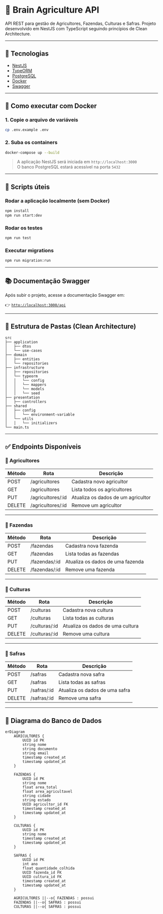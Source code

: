 # 🌾 Brain Agriculture API

API REST para gestão de Agricultores, Fazendas, Culturas e Safras. Projeto desenvolvido em NestJS com TypeScript seguindo princípios de Clean Architecture.

---

## 🚀 Tecnologias

- [NestJS](https://nestjs.com/)
- [TypeORM](https://typeorm.io/)
- [PostgreSQL](https://www.postgresql.org/)
- [Docker](https://www.docker.com/)
- [Swagger](https://swagger.io/)

---

## 🐳 Como executar com Docker

### 1. Copie o arquivo de variáveis

```bash
cp .env.example .env
```

### 2. Suba os containers

```bash
docker-compose up --build
```

> A aplicação NestJS será iniciada em `http://localhost:3000`  
> O banco PostgreSQL estará acessível na porta `5432`

---

## 🧪 Scripts úteis

### Rodar a aplicação localmente (sem Docker)

```bash
npm install
npm run start:dev
```

### Rodar os testes

```bash
npm run test
```

### Executar migrations

```bash
npm run migration:run
```

---

## 📚 Documentação Swagger

Após subir o projeto, acesse a documentação Swagger em:

👉 [`http://localhost:3000/api`](http://localhost:3000/api)

---

## 📁 Estrutura de Pastas (Clean Architecture)

```
src
├── application
│   ├── dtos
│   └── use-cases
├── domain
│   ├── entities
│   └── repositories
├── infrastructure
│   ├── repositories
│   └── typeorm
│   │   └── config
│   │   └── mappers
│   │   └── models
│   │   └── seed
├── presentation
│   ├── controllers
├── shared
│   ├── config
│   │   └── environment-variable
│   └── utils
│   │   └── initializers
└── main.ts
```

---

## ✅ Endpoints Disponíveis

### 🌾 Agricultores

| Método | Rota              | Descrição                          |
| ------ | ----------------- | ---------------------------------- |
| POST   | /agricultores     | Cadastra novo agricultor           |
| GET    | /agricultores     | Lista todos os agricultores        |
| PUT    | /agricultores/:id | Atualiza os dados de um agricultor |
| DELETE | /agricultores/:id | Remove um agricultor               |

---

### 🏡 Fazendas

| Método | Rota          | Descrição                        |
| ------ | ------------- | -------------------------------- |
| POST   | /fazendas     | Cadastra nova fazenda            |
| GET    | /fazendas     | Lista todas as fazendas          |
| PUT    | /fazendas/:id | Atualiza os dados de uma fazenda |
| DELETE | /fazendas/:id | Remove uma fazenda               |

---

### 🌱 Culturas

| Método | Rota          | Descrição                        |
| ------ | ------------- | -------------------------------- |
| POST   | /culturas     | Cadastra nova cultura            |
| GET    | /culturas     | Lista todas as culturas          |
| PUT    | /culturas/:id | Atualiza os dados de uma cultura |
| DELETE | /culturas/:id | Remove uma cultura               |

---

### 🌾 Safras

| Método | Rota        | Descrição                      |
| ------ | ----------- | ------------------------------ |
| POST   | /safras     | Cadastra nova safra            |
| GET    | /safras     | Lista todas as safras          |
| PUT    | /safras/:id | Atualiza os dados de uma safra |
| DELETE | /safras/:id | Remove uma safra               |

---

## 🧱 Diagrama do Banco de Dados

```mermaid
erDiagram
    AGRICULTORES {
        UUID id PK
        string nome
        string documento
        string email
        timestamp created_at
        timestamp updated_at
    }

    FAZENDAS {
        UUID id PK
        string nome
        float area_total
        float area_agricultavel
        string cidade
        string estado
        UUID agricultor_id FK
        timestamp created_at
        timestamp updated_at
    }

    CULTURAS {
        UUID id PK
        string nome
        timestamp created_at
        timestamp updated_at
    }

    SAFRAS {
        UUID id PK
        int ano
        float quantidade_colhida
        UUID fazenda_id FK
        UUID cultura_id FK
        timestamp created_at
        timestamp updated_at
    }

    AGRICULTORES ||--o{ FAZENDAS : possui
    FAZENDAS ||--o{ SAFRAS : possui
    CULTURAS ||--o{ SAFRAS : possui
```
